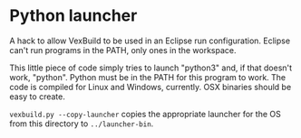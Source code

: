 # Python launcher

A hack to allow VexBuild to be used in an Eclipse run configuration. Eclipse can't run programs in the PATH, only ones in the workspace.

This little piece of code simply tries to launch "python3" and, if that doesn't work, "python". Python must be in the PATH for this program to work. The code is compiled for Linux and Windows, currently. OSX binaries should be easy to create.

`vexbuild.py --copy-launcher` copies the appropriate launcher for the OS from this directory to `../launcher-bin`.
